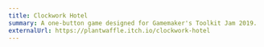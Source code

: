 ```yaml
---
title: Clockwork Hotel
summary: A one-button game designed for Gamemaker's Toolkit Jam 2019.
externalUrl: https://plantwaffle.itch.io/clockwork-hotel
---
```

